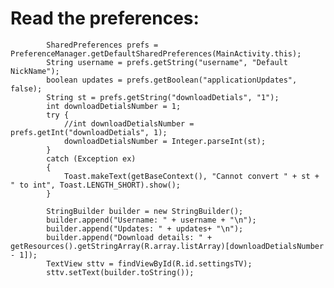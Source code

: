 # Read the preferences:
            SharedPreferences prefs = PreferenceManager.getDefaultSharedPreferences(MainActivity.this);
            String username = prefs.getString("username", "Default NickName");
            boolean updates = prefs.getBoolean("applicationUpdates", false);
            String st = prefs.getString("downloadDetials", "1");
            int downloadDetialsNumber = 1;
            try {
                //int downloadDetialsNumber = prefs.getInt("downloadDetials", 1);
                downloadDetialsNumber = Integer.parseInt(st);
            }
            catch (Exception ex)
            {
                Toast.makeText(getBaseContext(), "Cannot convert " + st + " to int", Toast.LENGTH_SHORT).show();
            }

            StringBuilder builder = new StringBuilder();
            builder.append("Username: " + username + "\n");
            builder.append("Updates: " + updates+ "\n");
            builder.append("Download details: " + getResources().getStringArray(R.array.listArray)[downloadDetialsNumber - 1]);
            TextView sttv = findViewById(R.id.settingsTV);
            sttv.setText(builder.toString());
